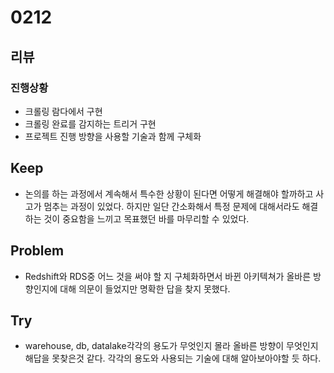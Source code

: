 # 0212
## 리뷰
### 진행상황
- 크롤링 람다에서 구현
- 크롤링 완료를 감지하는 트리거 구현
- 프로젝트 진행 방향을 사용할 기술과 함께 구체화
## Keep
- 논의를 하는 과정에서 계속해서 특수한 상황이 된다면 어떻게 해결해야 할까하고 사고가 멈추는 과정이 있었다. 하지만 일단 간소화해서 특정 문제에 대해서라도 해결하는 것이 중요함을 느끼고 목표했던 바를 마무리할 수 있었다.
## Problem
- Redshift와 RDS중 어느 것을 써야 할 지 구체화하면서 바뀐 아키텍쳐가 올바른 방향인지에 대해 의문이 들었지만 명확한 답을 찾지 못했다.
## Try
- warehouse, db, datalake각각의 용도가 무엇인지 몰라 올바른 방향이 무엇인지 해답을 못찾은것 같다. 각각의 용도와 사용되는 기술에 대해 알아보아야할 듯 하다.